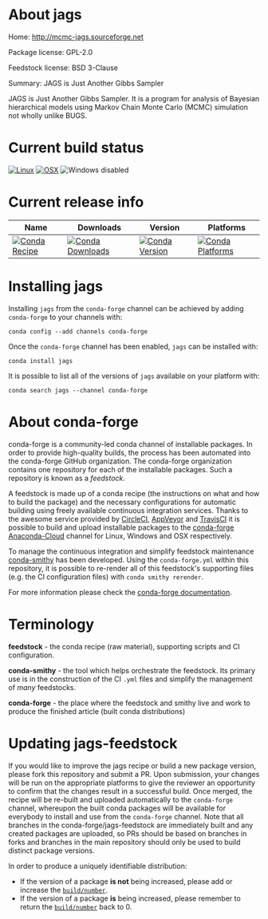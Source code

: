 About jags
==========

Home: http://mcmc-jags.sourceforge.net

Package license: GPL-2.0

Feedstock license: BSD 3-Clause

Summary: JAGS is Just Another Gibbs Sampler

JAGS is Just Another Gibbs Sampler. It is a program for analysis of Bayesian
hierarchical models using Markov Chain Monte Carlo (MCMC) simulation
not wholly unlike BUGS.


Current build status
====================

[![Linux](https://img.shields.io/circleci/project/github/conda-forge/jags-feedstock/master.svg?label=Linux)](https://circleci.com/gh/conda-forge/jags-feedstock)
[![OSX](https://img.shields.io/travis/conda-forge/jags-feedstock/master.svg?label=macOS)](https://travis-ci.org/conda-forge/jags-feedstock)
![Windows disabled](https://img.shields.io/badge/Windows-disabled-lightgrey.svg)

Current release info
====================

| Name | Downloads | Version | Platforms |
| --- | --- | --- | --- |
| [![Conda Recipe](https://img.shields.io/badge/recipe-jags-green.svg)](https://anaconda.org/conda-forge/jags) | [![Conda Downloads](https://img.shields.io/conda/dn/conda-forge/jags.svg)](https://anaconda.org/conda-forge/jags) | [![Conda Version](https://img.shields.io/conda/vn/conda-forge/jags.svg)](https://anaconda.org/conda-forge/jags) | [![Conda Platforms](https://img.shields.io/conda/pn/conda-forge/jags.svg)](https://anaconda.org/conda-forge/jags) |

Installing jags
===============

Installing `jags` from the `conda-forge` channel can be achieved by adding `conda-forge` to your channels with:

```
conda config --add channels conda-forge
```

Once the `conda-forge` channel has been enabled, `jags` can be installed with:

```
conda install jags
```

It is possible to list all of the versions of `jags` available on your platform with:

```
conda search jags --channel conda-forge
```


About conda-forge
=================

conda-forge is a community-led conda channel of installable packages.
In order to provide high-quality builds, the process has been automated into the
conda-forge GitHub organization. The conda-forge organization contains one repository
for each of the installable packages. Such a repository is known as a *feedstock*.

A feedstock is made up of a conda recipe (the instructions on what and how to build
the package) and the necessary configurations for automatic building using freely
available continuous integration services. Thanks to the awesome service provided by
[CircleCI](https://circleci.com/), [AppVeyor](http://www.appveyor.com/)
and [TravisCI](https://travis-ci.org/) it is possible to build and upload installable
packages to the [conda-forge](https://anaconda.org/conda-forge)
[Anaconda-Cloud](http://docs.anaconda.org/) channel for Linux, Windows and OSX respectively.

To manage the continuous integration and simplify feedstock maintenance
[conda-smithy](http://github.com/conda-forge/conda-smithy) has been developed.
Using the ``conda-forge.yml`` within this repository, it is possible to re-render all of
this feedstock's supporting files (e.g. the CI configuration files) with ``conda smithy rerender``.

For more information please check the [conda-forge documentation](https://conda-forge.org/docs/).

Terminology
===========

**feedstock** - the conda recipe (raw material), supporting scripts and CI configuration.

**conda-smithy** - the tool which helps orchestrate the feedstock.
                   Its primary use is in the construction of the CI ``.yml`` files
                   and simplify the management of *many* feedstocks.

**conda-forge** - the place where the feedstock and smithy live and work to
                  produce the finished article (built conda distributions)


Updating jags-feedstock
=======================

If you would like to improve the jags recipe or build a new
package version, please fork this repository and submit a PR. Upon submission,
your changes will be run on the appropriate platforms to give the reviewer an
opportunity to confirm that the changes result in a successful build. Once
merged, the recipe will be re-built and uploaded automatically to the
`conda-forge` channel, whereupon the built conda packages will be available for
everybody to install and use from the `conda-forge` channel.
Note that all branches in the conda-forge/jags-feedstock are
immediately built and any created packages are uploaded, so PRs should be based
on branches in forks and branches in the main repository should only be used to
build distinct package versions.

In order to produce a uniquely identifiable distribution:
 * If the version of a package **is not** being increased, please add or increase
   the [``build/number``](http://conda.pydata.org/docs/building/meta-yaml.html#build-number-and-string).
 * If the version of a package **is** being increased, please remember to return
   the [``build/number``](http://conda.pydata.org/docs/building/meta-yaml.html#build-number-and-string)
   back to 0.